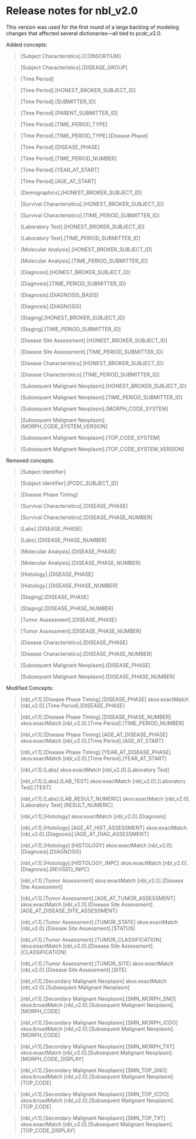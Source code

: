 # Release notes for nbl_v2.0

This version was used for the first round of a large backlog of modeling changes that affected several dictionaries—all tied to pcdc_v2.0.

Added concepts:
>[Subject Characteristics].[CONSORTIUM]

>[Subject Characteristics].[DISEASE_GROUP]

>[Time Period]

>[Time Period].[HONEST_BROKER_SUBJECT_ID]

>[Time Period].[SUBMITTER_ID]

>[Time Period].[PARENT_SUBMITTER_ID]

>[Time Period].[TIME_PERIOD_TYPE]

>[Time Period].[TIME_PERIOD_TYPE].[Disease Phase]

>[Time Period].[DISEASE_PHASE]

>[Time Period].[TIME_PERIOD_NUMBER]

>[Time Period].[YEAR_AT_START]

>[Time Period].[AGE_AT_START]

>[Demographics].[HONEST_BROKER_SUBJECT_ID]

>[Survival Characteristics].[HONEST_BROKER_SUBJECT_ID]

>[Survival Characteristics].[TIME_PERIOD_SUBMITTER_ID]

>[Laboratory Test].[HONEST_BROKER_SUBJECT_ID]

>[Laboratory Test].[TIME_PERIOD_SUBMITTER_ID]

>[Molecular Analysis].[HONEST_BROKER_SUBJECT_ID]

>[Molecular Analysis].[TIME_PERIOD_SUBMITTER_ID]

>[Diagnosis].[HONEST_BROKER_SUBJECT_ID]

>[Diagnosis].[TIME_PERIOD_SUBMITTER_ID]

>[Diagnosis].[DIAGNOSIS_BASIS]

>[Diagnosis].[DIAGNOSIS]

>[Staging].[HONEST_BROKER_SUBJECT_ID]

>[Staging].[TIME_PERIOD_SUBMITTER_ID]

>[Disease Site Assessment].[HONEST_BROKER_SUBJECT_ID]

>[Disease Site Assessment].[TIME_PERIOD_SUBMITTER_ID]

>[Disease Characteristics].[HONEST_BROKER_SUBJECT_ID]

>[Disease Characteristics].[TIME_PERIOD_SUBMITTER_ID]

>[Subsequent Malignant Neoplasm].[HONEST_BROKER_SUBJECT_ID]

>[Subsequent Malignant Neoplasm].[TIME_PERIOD_SUBMITTER_ID]

>[Subsequent Malignant Neoplasm].[MORPH_CODE_SYSTEM]

>[Subsequent Malignant Neoplasm].[MORPH_CODE_SYSTEM_VERSION]

>[Subsequent Malignant Neoplasm].[TOP_CODE_SYSTEM]

>[Subsequent Malignant Neoplasm].[TOP_CODE_SYSTEM_VERSION]

Removed concepts:
>[Subject Identifier]

>[Subject Identifier].[PCDC_SUBJECT_ID]

>[Disease Phase Timing]

>[Survival Characteristics].[DISEASE_PHASE]

>[Survival Characteristics].[DISEASE_PHASE_NUMBER]

>[Labs].[DISEASE_PHASE]

>[Labs].[DISEASE_PHASE_NUMBER]

>[Molecular Analysis].[DISEASE_PHASE]

>[Molecular Analysis].[DISEASE_PHASE_NUMBER]

>[Histology].[DISEASE_PHASE]

>[Histology].[DISEASE_PHASE_NUMBER]

>[Staging].[DISEASE_PHASE]

>[Staging].[DISEASE_PHASE_NUMBER]

>[Tumor Assessment].[DISEASE_PHASE]

>[Tumor Assessment].[DISEASE_PHASE_NUMBER]

>[Disease Characteristics].[DISEASE_PHASE]

>[Disease Characteristics].[DISEASE_PHASE_NUMBER]

>[Subsequent Malignant Neoplasm].[DISEASE_PHASE]

>[Subsequent Malignant Neoplasm].[DISEASE_PHASE_NUMBER]


Modified Concepts:
>[nbl_v1.1].[Disease Phase Timing].[DISEASE_PHASE] skos:exactMatch [nbl_v2.0].[Time Period].[DISEASE_PHASE]

>[nbl_v1.1].[Disease Phase Timing].[DISEASE_PHASE_NUMBER] skos:exactMatch [nbl_v2.0].[Time Period].[TIME_PERIOD_NUMBER]

>[nbl_v1.1].[Disease Phase Timing].[AGE_AT_DISEASE_PHASE] skos:exactMatch [nbl_v2.0].[Time Period].[AGE_AT_START]

>[nbl_v1.1].[Disease Phase Timing].[YEAR_AT_DISEASE_PHASE] skos:exactMatch [nbl_v2.0].[Time Period].[YEAR_AT_START]

>[nbl_v1.1].[Labs] skos:exactMatch [nbl_v2.0].[Laboratory Test]

>[nbl_v1.1].[Labs].[LAB_TEST] skos:exactMatch [nbl_v2.0].[Laboratory Test].[TEST]

>[nbl_v1.1].[Labs].[LAB_RESULT_NUMERIC] skos:exactMatch [nbl_v2.0].[Laboratory Test].[RESULT_NUMERIC]

>[nbl_v1.1].[Histology] skos:exactMatch [nbl_v2.0].[Diagnosis]

>[nbl_v1.1].[Histology].[AGE_AT_HIST_ASSESSMENT] skos:exactMatch [nbl_v2.0].[Diagnosis].[AGE_AT_DIAG_ASSESSMENT]

>[nbl_v1.1].[Histology].[HISTOLOGY] skos:exactMatch [nbl_v2.0].[Diagnosis].[DIAGNOSIS]

>[nbl_v1.1].[Histology].[HISTOLOGY_INPC] skos:exactMatch [nbl_v2.0].[Diagnosis].[REVISED_INPC]

>[nbl_v1.1].[Tumor Assessment] skos:exactMatch [nbl_v2.0].[Disease Site Assessment]

>[nbl_v1.1].[Tumor Assessment].[AGE_AT_TUMOR_ASSESSMENT] skos:exactMatch [nbl_v2.0].[Disease Site Assessment].[AGE_AT_DISEASE_SITE_ASSESSMENT]

>[nbl_v1.1].[Tumor Assessment].[TUMOR_STATE] skos:exactMatch [nbl_v2.0].[Disease Site Assessment].[STATUS]

>[nbl_v1.1].[Tumor Assessment].[TUMOR_CLASSIFICATION] skos:exactMatch [nbl_v2.0].[Disease Site Assessment].[CLASSIFICATION]

>[nbl_v1.1].[Tumor Assessment].[TUMOR_SITE] skos:exactMatch [nbl_v2.0].[Disease Site Assessment].[SITE]

>[nbl_v1.1].[Secondary Malignant Neoplasm] skos:exactMatch [nbl_v2.0].[Subsequent Malignant Neoplasm]

>[nbl_v1.1].[Secondary Malignant Neoplasm].[SMN_MORPH_SNO] skos:broadMatch [nbl_v2.0].[Subsequent Malignant Neoplasm].[MORPH_CODE]

>[nbl_v1.1].[Secondary Malignant Neoplasm].[SMN_MORPH_ICDO] skos:broadMatch [nbl_v2.0].[Subsequent Malignant Neoplasm].[MORPH_CODE]

>[nbl_v1.1].[Secondary Malignant Neoplasm].[SMN_MORPH_TXT] skos:exactMatch [nbl_v2.0].[Subsequent Malignant Neoplasm].[MORPH_CODE_DISPLAY]

>[nbl_v1.1].[Secondary Malignant Neoplasm].[SMN_TOP_SNO] skos:broadMatch [nbl_v2.0].[Subsequent Malignant Neoplasm].[TOP_CODE]

>[nbl_v1.1].[Secondary Malignant Neoplasm].[SMN_TOP_ICDO] skos:broadMatch [nbl_v2.0].[Subsequent Malignant Neoplasm].[TOP_CODE]

>[nbl_v1.1].[Secondary Malignant Neoplasm].[SMN_TOP_TXT] skos:exactMatch [nbl_v2.0].[Subsequent Malignant Neoplasm].[TOP_CODE_DISPLAY]
